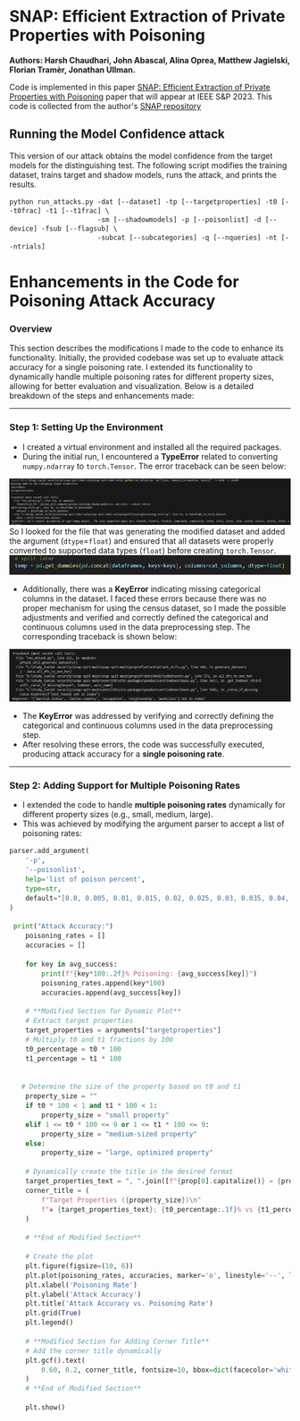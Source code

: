 
# SNAP: Efficient Extraction of Private Properties with Poisoning
**Authors: Harsh Chaudhari, John Abascal, Alina Oprea, Matthew Jagielski, Florian Tramèr, Jonathan Ullman.**

Code is implemented in this paper [SNAP: Efficient Extraction of Private Properties with Poisoning](https://arxiv.org/pdf/2208.12348.pdf) paper that will appear at IEEE S&P 2023.
This code is collected from the author's [SNAP repository](https://github.com/johnmath/snap-sp23/tree/main)

## Running the Model Confidence attack
This version of our attack obtains the model confidence from the target models for the distinguishing test. 
The following script modifies the training dataset, trains target and shadow models, runs the attack, and prints the results.
```shell
python run_attacks.py -dat [--dataset] -tp [--targetproperties] -t0 [--t0frac] -t1 [--t1frac] \
                      -sm [--shadowmodels] -p [--poisonlist] -d [--device] -fsub [--flagsub] \
                      -subcat [--subcategories] -q [--nqueries] -nt [--ntrials]

```
# Enhancements in the Code for Poisoning Attack Accuracy

### Overview
This section describes the modifications I made to the code to enhance its functionality. Initially, the provided codebase was set up to evaluate attack accuracy for a single poisoning rate. I extended its functionality to dynamically handle multiple poisoning rates for different property sizes, allowing for better evaluation and visualization. Below is a detailed breakdown of the steps and enhancements made:

---

### Step 1: Setting Up the Environment
- I created a virtual environment and installed all the required packages.
- During the initial run, I encountered a **TypeError** related to converting `numpy.ndarray` to `torch.Tensor`. The error traceback can be seen below:

![Error Screenshot 1](./Errors-solution/error-1.png)
So I looked for the file that was generating the modified dataset and added the argument (`dtype`=`float`) and ensured that all datasets were properly converted to supported data types (`float`) before creating `torch.Tensor`.
![Solution Screenshot 1](./Errors-solution/solution-1.png)

- Additionally, there was a **KeyError** indicating missing categorical columns in the dataset. I faced these errors because there was no proper mechanism for using the census dataset, so I made the possible adjustments  and verified and correctly defined the categorical and continuous columns used in the data preprocessing step. The corresponding traceback is shown below:

![Error Screenshot 2](./Errors-solution/error-2.png)
- The **KeyError** was addressed by verifying and correctly defining the categorical and continuous columns used in the data preprocessing step.
- After resolving these errors, the code was successfully executed, producing attack accuracy for a **single poisoning rate**.

---

### Step 2: Adding Support for Multiple Poisoning Rates
- I extended the code to handle **multiple poisoning rates** dynamically for different property sizes (e.g., small, medium, large).
- This was achieved by modifying the argument parser to accept a list of poisoning rates:

```python
parser.add_argument(
    '-p',
    '--poisonlist',
    help='list of poison percent',
    type=str,
    default="[0.0, 0.005, 0.01, 0.015, 0.02, 0.025, 0.03, 0.035, 0.04, 0.045, 0.05]"
)

 print("Attack Accuracy:")
    poisoning_rates = []
    accuracies = []

    for key in avg_success:
        print(f"{key*100:.2f}% Poisoning: {avg_success[key]}")
        poisoning_rates.append(key*100)
        accuracies.append(avg_success[key])
    
    # **Modified Section for Dynamic Plot**
    # Extract target properties
    target_properties = arguments["targetproperties"]
    # Multiply t0 and t1 fractions by 100
    t0_percentage = t0 * 100
    t1_percentage = t1 * 100
    

   # Determine the size of the property based on t0 and t1
    property_size = ""
    if t0 * 100 < 1 and t1 * 100 < 1:
        property_size = "small property"
    elif 1 <= t0 * 100 <= 9 or 1 <= t1 * 100 <= 9:
        property_size = "medium-sized property"
    else:
        property_size = "large, optimized property"

    # Dynamically create the title in the desired format
    target_properties_text = ", ".join([f"{prop[0].capitalize()} = {prop[1]}" for prop in target_properties])
    corner_title = (
        f"Target Properties ({property_size})\n"
        f"✱ {target_properties_text}; {t0_percentage:.1f}% vs {t1_percentage:.1f}%"
    )

    # **End of Modified Section**

    # Create the plot
    plt.figure(figsize=(10, 6))
    plt.plot(poisoning_rates, accuracies, marker='o', linestyle='--', label='Attack Accuracy')
    plt.xlabel('Poisoning Rate')
    plt.ylabel('Attack Accuracy')
    plt.title('Attack Accuracy vs. Poisoning Rate')
    plt.grid(True)
    plt.legend()

    # **Modified Section for Adding Corner Title**
    # Add the corner title dynamically
    plt.gcf().text(
        0.60, 0.2, corner_title, fontsize=10, bbox=dict(facecolor='white', alpha=0.8)
    )
    # **End of Modified Section**

    plt.show()
    
    
